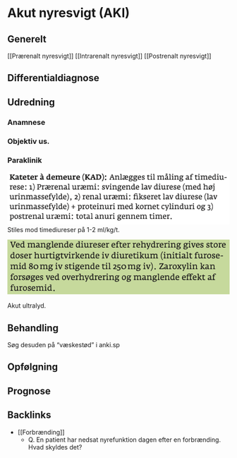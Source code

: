 # Akut nyresvigt (AKI)
## Generelt
[[Prærenalt nyresvigt]]
[[Intrarenalt nyresvigt]]
[[Postrenalt nyresvigt]]

## Differentialdiagnose


## Udredning
### Anamnese

### Objektiv us.

### Paraklinik
![](BearImages/C5737053-1F1C-490C-BC6C-860363CC05C6-15714-000035E521746E77/879FB2B4-2B05-47EE-A5DD-F95EF81D1F8B.png)
Stiles mod timediureser på 1-2 ml/kg/t.

![](BearImages/C5F3F40F-8FB0-4B7A-B315-2E9D8F3B8B55-15714-0000363B026DF1DA/63CB649C-3BFE-476C-A852-8E69136508A5.png)

Akut ultralyd.

## Behandling
Søg desuden på “væskestød” i anki.sp

## Opfølgning


## Prognose
 

## Backlinks
* [[Forbrænding]]
	* Q. En patient har nedsat nyrefunktion dagen efter en forbrænding. Hvad skyldes det? 

<!-- #anki/deck/Medicine# #anki/tag/med/Nephrology #anki/tag/med/Acute care# -->

<!-- {BearID:8D2983B0-390B-40DC-A1F1-ADAFD7A68B72-54388-0000817A500A95C0} -->
